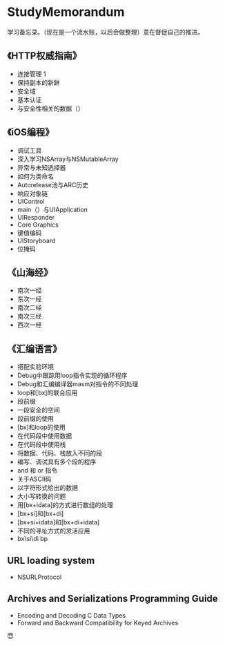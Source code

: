 # StudyMemorandum
学习备忘录。（现在是一个流水账，以后会做整理）意在督促自己的推进。

## 《HTTP权威指南》
- 连接管理 1
- 保持副本的新鲜
- 安全域
- 基本认证
- 与安全性相关的数据（）

## 《iOS编程》
- 调试工具
- 深入学习NSArray与NSMutableArray
- 异常与未知选择器
- 如何为类命名
- Autorelease池与ARC历史
- 响应对象链
- UIControl
- main（）与UIApplication
- UIResponder
- Core Graphics
- 键值编码
- UIStoryboard
- 位掩码

## 《山海经》
- 南次一经
- 东次一经
- 南次二经
- 南次三经
- 西次一经

## 《汇编语言》
- 搭配实验环境
- Debug中跟踪用loop指令实现的循环程序
- Debug和汇编编译器masm对指令的不同处理
- loop和[bx]的联合应用
- 段前缀
- 一段安全的空间
- 段前缀的使用
- [bx]和loop的使用
- 在代码段中使用数据
- 在代码段中使用栈
- 将数据、代码、栈放入不同的段
- 编写、调试具有多个段的程序
- and 和 or 指令
- 关于ASCII码
- 以字符形式给出的数据
- 大小写转换的问题
- 用[bx+idata]的方式进行数组的处理
- [bx+si]和[bx+di]
- [bx+si+idata]和[bx+di+idata]
- 不同的寻址方式的灵活应用
- bx\si\di bp

## URL loading system
- NSURLProtocol

## Archives and Serializations Programming Guide
- Encoding and Decoding C Data Types
- Forward and Backward Compatibility for Keyed Archives

😇
